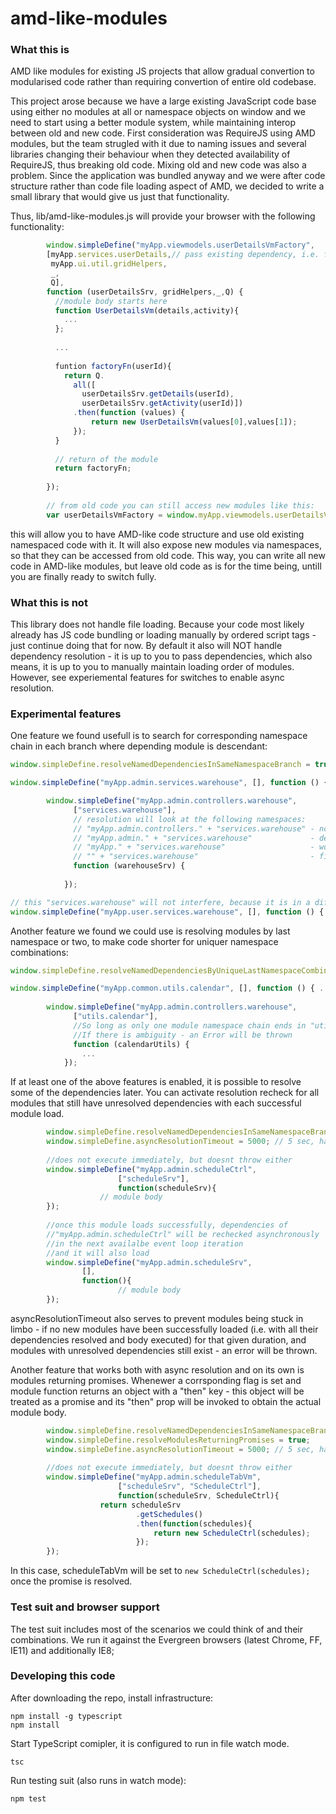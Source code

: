 # amd-like-modules
### What this is
AMD like modules for existing JS projects that allow gradual convertion to modularised code rather than requiring convertion of entire old codebase.

This project arose because we have a large existing JavaScript code base using either no modules at all or namespace objects on window and we need to start using a better module system, while maintaining interop between old and new code. First consideration was RequireJS using AMD modules, but the team strugled with it due to naming issues and several libraries changing their behaviour when they detected availability of RequireJS, thus breaking old code. Mixing old and new code was also a problem. Since the application was bundled anyway and we were after code structure rather than code file loading aspect of AMD, we decided to write a small library that would give us just that functionality.

Thus, lib/amd-like-modules.js will provide your browser with the following functionality:

```javascript
        window.simpleDefine("myApp.viewmodels.userDetailsVmFactory", 
        [myApp.services.userDetails,// pass existing dependency, i.e. from nested object on window
         myApp.ui.util.gridHelpers,
         _,
         Q], 
        function (userDetailsSrv, gridHelpers,_,Q) {
          //module body starts here
          function UserDetailsVm(details,activity){
            ...
          };
          
          ...
          
          funtion factoryFn(userId){
            return Q.
              all([
                userDetailsSrv.getDetails(userId), 
                userDetailsSrv.getActivity(userId)])
              .then(function (values) {
                  return new UserDetailsVm(values[0],values[1]);
              });
          }
          
          // return of the module
          return factoryFn; 
          
        });
        
        // from old code you can still access new modules like this:
        var userDetailsVmFactory = window.myApp.viewmodels.userDetailsVmFactory;
```

this will allow you to have AMD-like code structure and use old existing namespaced code with it. It will also expose new modules via namespaces, so that they can be accessed from old code. This way, you can write all new code in AMD-like modules, but leave old code as is for the time being, untill you are finally ready to switch fully.

### What this is not
This library does not handle file loading. Because your code most likely already has JS code bundling or loading manually by ordered script tags - just continue doing that for now. By default it also will NOT handle dependency resolution - it is up to you to pass dependencies, which also means, it is up to you to manually maintain loading order of modules. However, see experiemental features for switches to enable async resolution.

### Experimental features
One feature we found usefull is to search for corresponding namespace chain in each branch where depending module is descendant:
```javascript
window.simpleDefine.resolveNamedDependenciesInSameNamespaceBranch = true;

window.simpleDefine("myApp.admin.services.warehouse", [], function () { ... });

        window.simpleDefine("myApp.admin.controllers.warehouse", 
              ["services.warehouse"],
              // resolution will look at the following namespaces:
              // "myApp.admin.controllers." + "services.warehouse" - nope
              // "myApp.admin." + "services.warehouse"             - dep. found
              // "myApp." + "services.warehouse"                   - would look here, if still didn't find
              // "" + "services.warehouse"                         - finally would check root for this namespace
              function (warehouseSrv) {
                
            });

// this "services.warehouse" will not interfere, because it is in a diferent namesapce branch 'user'
window.simpleDefine("myApp.user.services.warehouse", [], function () { ... }); 
```

Another feature we found we could use is resolving modules by last namespace or two, to make code shorter for uniquer namespace combinations:
```javascript
window.simpleDefine.resolveNamedDependenciesByUniqueLastNamespaceCombination = true;

window.simpleDefine("myApp.common.utils.calendar", [], function () { ... });
  
        window.simpleDefine("myApp.admin.controllers.warehouse", 
              ["utils.calendar"],
              //So long as only one module namespace chain ends in "utils.calendar", dependency will be resolved.
              //If there is ambiguity - an Error will be thrown
              function (calendarUtils) {
                ...
            });
```

If at least one of the above features is enabled, it is possible to resolve some of the dependencies later. You can activate resolution recheck for all modules that still have unresolved dependencies with each successful module load.

```javascript
		window.simpleDefine.resolveNamedDependenciesInSameNamespaceBranch = true;
		window.simpleDefine.asyncResolutionTimeout = 5000; // 5 sec, having this > 0 activates async recheck 
		
		//does not execute immediately, but doesnt throw either
		window.simpleDefine("myApp.admin.scheduleCtrl",
		                ["scheduleSrv"],
		                function(scheduleSrv){
	                // module body
		});
		
		//once this module loads successfully, dependencies of 
		//"myApp.admin.scheduleCtrl" will be rechecked asynchronously 
		//in the next availalbe event loop iteration
		//and it will also load
		window.simpleDefine("myApp.admin.scheduleSrv",
		        [],
		        function(){
                        // module body
		});
```
asyncResolutionTimeout also serves to prevent modules being stuck in limbo - if no new modules have been successfully loaded (i.e. with all their dependencies resolved and body executed) for that given duration, and modules with unresolved dependencies still exist - an error will be thrown.

Another feature that works both with async resolution and on its own is modules returning promises. Whenewer a corrsponding flag is set and module function returns an object with a "then" key - this object will be treated as a promise and its "then" prop will be invoked to obtain the actual module body. 

```javascript
		window.simpleDefine.resolveNamedDependenciesInSameNamespaceBranch = true;
		window.simpleDefine.resolveModulesReturningPromises = true;
		window.simpleDefine.asyncResolutionTimeout = 5000; // 5 sec, having this > 0 activates async recheck 
		
		//does not execute immediately, but doesnt throw either
		window.simpleDefine("myApp.admin.scheduleTabVm",
		                ["scheduleSrv", "ScheduleCtrl"],
		                function(scheduleSrv, ScheduleCtrl){
	                return scheduleSrv
	                		.getSchedules()
	                		.then(function(schedules){
	                			return new ScheduleCtrl(schedules);
	                		});
		});
```
In this case, scheduleTabVm will be set to ```new ScheduleCtrl(schedules);``` once the promise is resolved. 

### Test suit and browser support
The test suit includes most of the scenarios we could think of and their combinations. We run it against the Evergreen browsers (latest Chrome, FF, IE11) and additionally IE8; 

### Developing this code
After downloading the repo, install infrastructure:
```
npm install -g typescript
npm install
```
Start TypeScript comipler, it is configured to run in file watch mode.
```
tsc
```
Run testing suit (also runs in watch mode):
```
npm test
```
